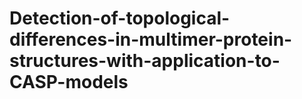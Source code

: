 # Detection-of-topological-differences-in-multimer-protein-structures-with-application-to-CASP-models